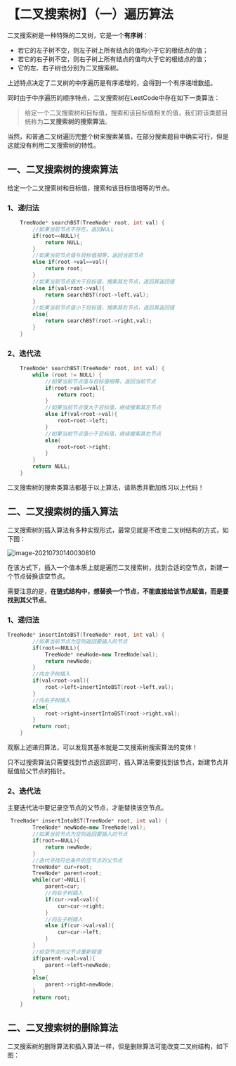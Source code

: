 # 【二叉搜索树】（一）遍历算法

二叉搜索树是一种特殊的二叉树，它是一个**有序树**：

- 若它的左子树不空，则左子树上所有结点的值均小于它的根结点的值；
- 若它的右子树不空，则右子树上所有结点的值均大于它的根结点的值；
- 它的左、右子树也分别为二叉搜索树。

上述特点决定了二叉树的中序遍历是有序递增的，会得到一个有序递增数组。

同时由于中序遍历的顺序特点，二叉搜索树在LeetCode中存在如下一类算法：

> 给定一个二叉搜索树和目标值，搜索和该目标值相关的值，我们将该类题目统称为**二叉搜索树的搜索算法**。

当然，和普通二叉树遍历完整个树来搜索某值，在部分搜索题目中确实可行，但是这就没有利用二叉搜索树的特性。

## 一、二叉搜索树的搜索算法

给定一个二叉搜索树和目标值，搜索和该目标值相等的节点。

### 1、递归法

```c++
	TreeNode* searchBST(TreeNode* root, int val) {
        //如果当前节点不存在，返回NULL
        if(root==NULL){
            return NULL;
        }
        //如果当前节点值与目标值相等，返回当前节点
        else if(root->val==val){
            return root;
        }
        //如果当前节点值大于目标值，搜索其左节点，返回其返回值
        else if(val<root->val){
            return searchBST(root->left,val);
        }
        //如果当前节点值小于目标值，搜索其右节点，返回其返回值
        else{
            return searchBST(root->right,val);
        }
    }
```

### 2、迭代法

```c++
	TreeNode* searchBST(TreeNode* root, int val) {
        while (root != NULL) {
            //如果当前节点值与目标值相等，返回当前节点
            if(root->val==val){
                return root;
            }
            //如果当前节点值大于目标值，继续搜索其左节点
            else if(val<root->val){
                root=root->left;
            }
            //如果当前节点值小于目标值，继续搜索其右节点
            else{
                root=root->right;
            }
        }
        return NULL;
    }
```

二叉搜索树的搜索类算法都基于以上算法，请熟悉并勤加练习以上代码！

## 二、二叉搜索树的插入算法

二叉搜索树的插入算法有多种实现形式，最常见就是不改变二叉树结构的方式，如下图：

![image-20210730140030810](C:\Users\Lab\AppData\Roaming\Typora\typora-user-images\image-20210730140030810.png)

在该方式下，插入一个值本质上就是遍历二叉搜索树，找到合适的空节点，新建一个节点替换该空节点。

需要注意的是，**在链式结构中，想替换一个节点，不能直接给该节点赋值，而是要找到其父节点**。

### 1、递归法

```c++
TreeNode* insertIntoBST(TreeNode* root, int val) {
        //如果当前节点为空则返回要插入的节点
        if(root==NULL){
            TreeNode* newNode=new TreeNode(val);
            return newNode;
        }
        //向左子树插入
        if(val<root->val){
            root->left=insertIntoBST(root->left,val);
        }
        //向右子树插入
        else{
            root->right=insertIntoBST(root->right,val);
        }
        return root;
    }
```

观察上述递归算法，可以发现其基本就是二叉搜索树搜索算法的变体！

只不过搜索算法只需要找到节点返回即可，插入算法需要找到该节点，新建节点并赋值给父节点的指针。

### 2、迭代法

主要迭代法中要记录空节点的父节点，才能替换该空节点。

```c++
 TreeNode* insertIntoBST(TreeNode* root, int val) {
        TreeNode* newNode=new TreeNode(val);
        //如果当前节点为空则返回要插入的节点
        if(root==NULL){
            return newNode;
        }
        //迭代寻找符合条件的空节点的父节点
        TreeNode* cur=root;
        TreeNode* parent=root;
        while(cur!=NULL){
            parent=cur;
            //向右子树插入
            if(cur->val<val){
                cur=cur->right;
            }
            //向左子树插入
            else if(cur->val>val){
                cur=cur->left;
            }
        }
        //给空节点的父节点重新赋值
        if(parent->val>val){
            parent->left=newNode;
        }
        else{
            parent->right=newNode;
        }
        return root;
    }
```

## 二、二叉搜索树的删除算法

二叉搜索树的删除算法和插入算法一样，但是删除算法可能改变二叉树结构，如下图：

